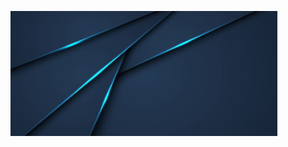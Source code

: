 
<p >
  <img src="https://github.com/YohannHERBET/YOHANNHERBET/blob/main/img/pngtree-abstract-metallic-blue-black-frame-layout-modern-tech-design-template-image_305020.jpg" alt="Yohann HERBET" height="200" style="margin-right: 20px"/>
</p>